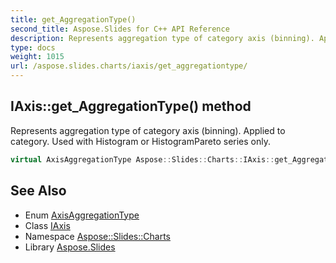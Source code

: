 ```yaml
---
title: get_AggregationType()
second_title: Aspose.Slides for C++ API Reference
description: Represents aggregation type of category axis (binning). Applied to category. Used with Histogram or HistogramPareto series only.
type: docs
weight: 1015
url: /aspose.slides.charts/iaxis/get_aggregationtype/
---
```

## IAxis::get_AggregationType() method


Represents aggregation type of category axis (binning). Applied to category. Used with Histogram or HistogramPareto series only.

```cpp
virtual AxisAggregationType Aspose::Slides::Charts::IAxis::get_AggregationType()=0
```

## See Also

* Enum [AxisAggregationType](../../axisaggregationtype/)
* Class [IAxis](../)
* Namespace [Aspose::Slides::Charts](../../)
* Library [Aspose.Slides](../../../)